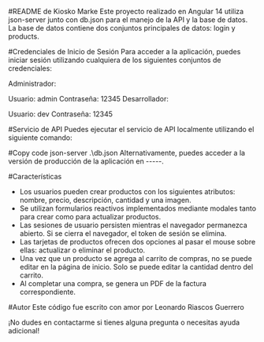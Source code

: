 #README de Kiosko Marke
Este proyecto realizado en Angular 14 utiliza json-server junto con db.json para el manejo de la API y la base de datos. La base de datos contiene dos conjuntos principales de datos: login y products.

#Credenciales de Inicio de Sesión
Para acceder a la aplicación, puedes iniciar sesión utilizando cualquiera de los siguientes conjuntos de credenciales:

Administrador:

Usuario: admin
Contraseña: 12345
Desarrollador:

Usuario: dev
Contraseña: 12345

#Servicio de API
Puedes ejecutar el servicio de API localmente utilizando el siguiente comando:

#Copy code
json-server .\db.json
Alternativamente, puedes acceder a la versión de producción de la aplicación en -----.

#Características
+ Los usuarios pueden crear productos con los siguientes atributos: nombre, precio, descripción, cantidad y una imagen.
+ Se utilizan formularios reactivos implementados mediante modales tanto para crear como para actualizar productos.
+ Las sesiones de usuario persisten mientras el navegador permanezca abierto. Si se cierra el navegador, el token de sesión se elimina.
+ Las tarjetas de productos ofrecen dos opciones al pasar el mouse sobre ellas: actualizar o eliminar el producto.
+ Una vez que un producto se agrega al carrito de compras, no se puede editar en la página de inicio. Solo se puede editar la cantidad dentro del carrito.
+ Al completar una compra, se genera un PDF de la factura correspondiente.

#Autor
Este código fue escrito con amor por Leonardo Riascos Guerrero 

¡No dudes en contactarme si tienes alguna pregunta o necesitas ayuda adicional!
